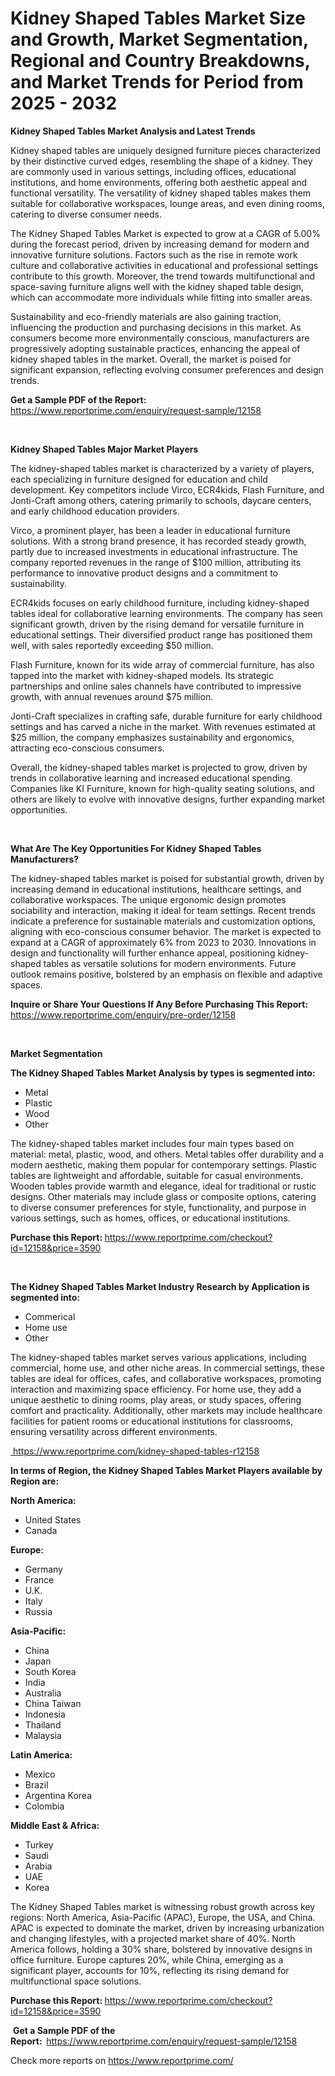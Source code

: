 <p><h1>Kidney Shaped Tables Market Size and Growth, Market Segmentation, Regional and Country Breakdowns, and Market Trends for Period from 2025 -  2032</h1></p><p><strong>Kidney Shaped Tables Market Analysis and Latest Trends</strong></p>
<p><p>Kidney shaped tables are uniquely designed furniture pieces characterized by their distinctive curved edges, resembling the shape of a kidney. They are commonly used in various settings, including offices, educational institutions, and home environments, offering both aesthetic appeal and functional versatility. The versatility of kidney shaped tables makes them suitable for collaborative workspaces, lounge areas, and even dining rooms, catering to diverse consumer needs.</p><p>The Kidney Shaped Tables Market is expected to grow at a CAGR of 5.00% during the forecast period, driven by increasing demand for modern and innovative furniture solutions. Factors such as the rise in remote work culture and collaborative activities in educational and professional settings contribute to this growth. Moreover, the trend towards multifunctional and space-saving furniture aligns well with the kidney shaped table design, which can accommodate more individuals while fitting into smaller areas.</p><p>Sustainability and eco-friendly materials are also gaining traction, influencing the production and purchasing decisions in this market. As consumers become more environmentally conscious, manufacturers are progressively adopting sustainable practices, enhancing the appeal of kidney shaped tables in the market. Overall, the market is poised for significant expansion, reflecting evolving consumer preferences and design trends.</p></p>
<p><strong>Get a Sample PDF of the Report:&nbsp;</strong> <a href="https://www.reportprime.com/enquiry/request-sample/12158?utm_campaign=2397&utm_medium=2&utm_source=Github&utm_content=ia&utm_term=18032025&utm_id=kidney-shaped-tables">https://www.reportprime.com/enquiry/request-sample/12158</a></p>
<p>&nbsp;</p>
<p><strong>Kidney Shaped Tables Major Market Players</strong></p>
<p><p>The kidney-shaped tables market is characterized by a variety of players, each specializing in furniture designed for education and child development. Key competitors include Virco, ECR4kids, Flash Furniture, and Jonti-Craft among others, catering primarily to schools, daycare centers, and early childhood education providers.</p><p>Virco, a prominent player, has been a leader in educational furniture solutions. With a strong brand presence, it has recorded steady growth, partly due to increased investments in educational infrastructure. The company reported revenues in the range of $100 million, attributing its performance to innovative product designs and a commitment to sustainability.</p><p>ECR4kids focuses on early childhood furniture, including kidney-shaped tables ideal for collaborative learning environments. The company has seen significant growth, driven by the rising demand for versatile furniture in educational settings. Their diversified product range has positioned them well, with sales reportedly exceeding $50 million.</p><p>Flash Furniture, known for its wide array of commercial furniture, has also tapped into the market with kidney-shaped models. Its strategic partnerships and online sales channels have contributed to impressive growth, with annual revenues around $75 million.</p><p>Jonti-Craft specializes in crafting safe, durable furniture for early childhood settings and has carved a niche in the market. With revenues estimated at $25 million, the company emphasizes sustainability and ergonomics, attracting eco-conscious consumers.</p><p>Overall, the kidney-shaped tables market is projected to grow, driven by trends in collaborative learning and increased educational spending. Companies like KI Furniture, known for high-quality seating solutions, and others are likely to evolve with innovative designs, further expanding market opportunities.</p></p>
<p>&nbsp;</p>
<p><strong>What Are The Key Opportunities For Kidney Shaped Tables Manufacturers?</strong></p>
<p><p>The kidney-shaped tables market is poised for substantial growth, driven by increasing demand in educational institutions, healthcare settings, and collaborative workspaces. The unique ergonomic design promotes sociability and interaction, making it ideal for team settings. Recent trends indicate a preference for sustainable materials and customization options, aligning with eco-conscious consumer behavior. The market is expected to expand at a CAGR of approximately 6% from 2023 to 2030. Innovations in design and functionality will further enhance appeal, positioning kidney-shaped tables as versatile solutions for modern environments. Future outlook remains positive, bolstered by an emphasis on flexible and adaptive spaces.</p></p>
<p><strong>Inquire or Share Your Questions If Any Before Purchasing This Report:</strong> <a href="https://www.reportprime.com/enquiry/pre-order/12158?utm_campaign=2397&utm_medium=2&utm_source=Github&utm_content=ia&utm_term=18032025&utm_id=kidney-shaped-tables">https://www.reportprime.com/enquiry/pre-order/12158</a></p>
<p>&nbsp;</p>
<p><strong>Market Segmentation</strong></p>
<p><strong>The Kidney Shaped Tables Market Analysis by types is segmented into:</strong></p>
<p><ul><li>Metal</li><li>Plastic</li><li>Wood</li><li>Other</li></ul></p>
<p><p>The kidney-shaped tables market includes four main types based on material: metal, plastic, wood, and others. Metal tables offer durability and a modern aesthetic, making them popular for contemporary settings. Plastic tables are lightweight and affordable, suitable for casual environments. Wooden tables provide warmth and elegance, ideal for traditional or rustic designs. Other materials may include glass or composite options, catering to diverse consumer preferences for style, functionality, and purpose in various settings, such as homes, offices, or educational institutions.</p></p>
<p><strong>Purchase this Report:&nbsp;</strong><a href="https://www.reportprime.com/checkout?id=12158&price=3590&utm_campaign=2397&utm_medium=2&utm_source=Github&utm_content=ia&utm_term=18032025&utm_id=kidney-shaped-tables">https://www.reportprime.com/checkout?id=12158&price=3590</a></p>
<p>&nbsp;</p>
<p><strong>The Kidney Shaped Tables Market Industry Research by Application is segmented into:</strong></p>
<p><ul><li>Commerical</li><li>Home use</li><li>Other</li></ul></p>
<p><p>The kidney-shaped tables market serves various applications, including commercial, home use, and other niche areas. In commercial settings, these tables are ideal for offices, cafes, and collaborative workspaces, promoting interaction and maximizing space efficiency. For home use, they add a unique aesthetic to dining rooms, play areas, or study spaces, offering comfort and practicality. Additionally, other markets may include healthcare facilities for patient rooms or educational institutions for classrooms, ensuring versatility across different environments.</p></p>
<p><a href="https://www.reportprime.com/kidney-shaped-tables-r12158?utm_campaign=2397&utm_medium=2&utm_source=Github&utm_content=ia&utm_term=18032025&utm_id=kidney-shaped-tables">&nbsp;https://www.reportprime.com/kidney-shaped-tables-r12158</a></p>
<p><strong>In terms of Region, the Kidney Shaped Tables Market Players available by Region are:</strong></p>
<p>
    <p> <strong> North America: </strong>
        <ul>
            <li>United States</li>
            <li>Canada</li>
        </ul>
        </p> 
    <p> <strong> Europe: </strong>
        <ul>
            <li>Germany</li>
            <li>France</li>
            <li>U.K.</li>
            <li>Italy</li>
            <li>Russia</li>
        </ul>
        </p> 
    <p> <strong> Asia-Pacific: </strong>
        <ul>
            <li>China</li>
            <li>Japan</li>
            <li>South Korea</li>
            <li>India</li>
            <li>Australia</li>
            <li>China Taiwan</li>
            <li>Indonesia</li>
            <li>Thailand</li>
            <li>Malaysia</li>
        </ul>
        </p> 
    <p> <strong> Latin America: </strong>
        <ul>
            <li>Mexico</li>
            <li>Brazil</li>
            <li>Argentina Korea</li>
            <li>Colombia</li>
        </ul>
        </p> 
    <p> <strong> Middle East & Africa: </strong>
        <ul>
            <li>Turkey</li>
            <li>Saudi</li>
            <li>Arabia</li>
            <li>UAE</li>
            <li>Korea</li>
        </ul>
    </p>
    </p>
<p><p>The Kidney Shaped Tables market is witnessing robust growth across key regions: North America, Asia-Pacific (APAC), Europe, the USA, and China. APAC is expected to dominate the market, driven by increasing urbanization and changing lifestyles, with a projected market share of 40%. North America follows, holding a 30% share, bolstered by innovative designs in office furniture. Europe captures 20%, while China, emerging as a significant player, accounts for 10%, reflecting its rising demand for multifunctional space solutions.</p></p>
<p><strong>Purchase this Report: </strong><a href="https://www.reportprime.com/checkout?id=12158&price=3590&utm_campaign=2397&utm_medium=2&utm_source=Github&utm_content=ia&utm_term=18032025&utm_id=kidney-shaped-tables">https://www.reportprime.com/checkout?id=12158&price=3590</a></p>
<p>&nbsp;<strong>Get a Sample PDF of the Report:&nbsp;&nbsp;</strong><a href="https://www.reportprime.com/enquiry/request-sample/12158?utm_campaign=2397&utm_medium=2&utm_source=Github&utm_content=ia&utm_term=18032025&utm_id=kidney-shaped-tables">https://www.reportprime.com/enquiry/request-sample/12158</a></p>
<p><strong></strong></p>
<p>Check more reports on <a href="https://www.reportprime.com/?utm_campaign=2397&utm_medium=2&utm_source=Github&utm_content=ia&utm_term=18032025&utm_id=kidney-shaped-tables">https://www.reportprime.com/</a></p>